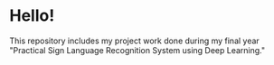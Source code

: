 # Hello!
This repository includes my project work done during my final year "Practical Sign Language Recognition System using Deep Learning."
